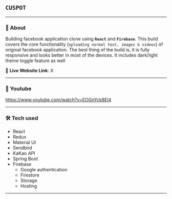 ## **`CUSPOT`**

---

### 🚥 About

Building facebook application clone using **`React`** and **`Firebase`**. This build covers the core functionality (`uploading normal text, images & videos`) of original facebook application. The best thing of the build is, it is fully responsive and looks better in most of the devices. It includes dark/light theme toggle feature as well

🔌 **Live Website Link**: X

---

### 🎥 Youtube

https://www.youtube.com/watch?v=EOGnYck8El4

---

### 🛠 Tech used

- React
- Redux
- Material UI
- Sendbird
- KaKao API
- Spring Boot
- Firebase
  - Google authentication
  - Firestore
  - Storage
  - Hosting

---
